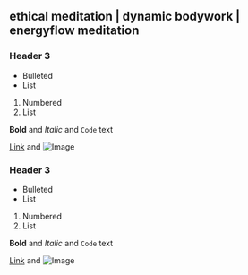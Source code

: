 ## ethical meditation | dynamic bodywork | energyflow meditation

### Header 3

- Bulleted
- List

1. Numbered
2. List

**Bold** and _Italic_ and `Code` text

[Link](url) and ![Image](src)

### Header 3

- Bulleted
- List

1. Numbered
2. List

**Bold** and _Italic_ and `Code` text

[Link](url) and ![Image](src)
